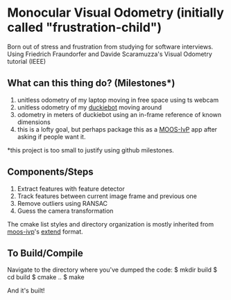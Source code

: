 # Monocular Visual Odometry (initially called "frustration-child")

Born out of stress and frustration from studying for software interviews.  
Using Friedrich Fraundorfer and Davide Scaramuzza's Visual Odometry tutorial (IEEE)  

## What can this thing do? (Milestones*)  
1. unitless odometry of my laptop moving in free space using ts webcam
2. unitless odometry of my [duckiebot](duckietown.mit.edu) moving around
3. odometry in meters of duckiebot using an in-frame reference of known dimensions
4. this is a lofty goal, but perhaps package this as a [MOOS-IvP](moos-ivp.org) app after asking if people want it.

*this project is too small to justify using github milestones.  

## Components/Steps 
1. Extract features with feature detector  
2. Track features between current image frame and previous one  
3. Remove outliers using RANSAC  
4. Guess the camera transformation  

The cmake list styles and directory organization is mostly inherited from [moos-ivp](https://github.com/jogama/moos-ivp-jogama)'s [extend](http://oceanai.mit.edu/moos-ivp/pmwiki/pmwiki.php?n=Tree.Extend) format.  

## To Build/Compile  
Navigate to the directory where you've dumped the code:
	$ mkdir build
	$ cd build
	$ cmake ..
	$ make
	
And it's built! 	

